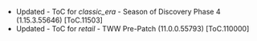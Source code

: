 - Updated - ToC for _classic_era_ - Season of Discovery Phase 4 (1.15.3.55646) [ToC.11503]
- Updated - ToC for _retail_ - TWW Pre-Patch (11.0.0.55793) [ToC.110000]